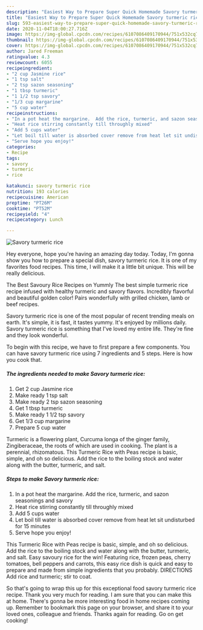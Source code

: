 ```yaml
---
description: "Easiest Way to Prepare Super Quick Homemade Savory turmeric rice"
title: "Easiest Way to Prepare Super Quick Homemade Savory turmeric rice"
slug: 593-easiest-way-to-prepare-super-quick-homemade-savory-turmeric-rice
date: 2020-11-04T18:00:27.716Z
image: https://img-global.cpcdn.com/recipes/6107086409170944/751x532cq70/savory-turmeric-rice-recipe-main-photo.jpg
thumbnail: https://img-global.cpcdn.com/recipes/6107086409170944/751x532cq70/savory-turmeric-rice-recipe-main-photo.jpg
cover: https://img-global.cpcdn.com/recipes/6107086409170944/751x532cq70/savory-turmeric-rice-recipe-main-photo.jpg
author: Jared Freeman
ratingvalue: 4.3
reviewcount: 6055
recipeingredient:
- "2 cup Jasmine rice"
- "1 tsp salt"
- "2 tsp sazon seasoning"
- "1 tbsp turmeric"
- "1 1/2 tsp savory"
- "1/3 cup margarine"
- "5 cup water"
recipeinstructions:
- "In a pot heat the margarine.  Add the rice, turmeric, and sazon seasonings and savory"
- "Heat rice stirring constantly till throughly mixed"
- "Add 5 cups water"
- "Let boil till water is absorbed cover remove from heat let sit undisturbed for 15 minutes"
- "Serve hope you enjoy!"
categories:
- Recipe
tags:
- savory
- turmeric
- rice

katakunci: savory turmeric rice 
nutrition: 193 calories
recipecuisine: American
preptime: "PT26M"
cooktime: "PT52M"
recipeyield: "4"
recipecategory: Lunch

---
```



![Savory turmeric rice](https://img-global.cpcdn.com/recipes/6107086409170944/751x532cq70/savory-turmeric-rice-recipe-main-photo.jpg)

Hey everyone, hope you're having an amazing day today. Today, I'm gonna show you how to prepare a special dish, savory turmeric rice. It is one of my favorites food recipes. This time, I will make it a little bit unique. This will be really delicious.

The Best Savoury Rice Recipes on Yummly The best simple turmeric rice recipe infused with healthy turmeric and savory flavors. Incredibly flavorful and beautiful golden color! Pairs wonderfully with grilled chicken, lamb or beef recipes.

Savory turmeric rice is one of the most popular of recent trending meals on earth. It's simple, it is fast, it tastes yummy. It's enjoyed by millions daily. Savory turmeric rice is something that I've loved my entire life. They're fine and they look wonderful.


To begin with this recipe, we have to first prepare a few components. You can have savory turmeric rice using 7 ingredients and 5 steps. Here is how you cook that.

<!--inarticleads1-->

##### The ingredients needed to make Savory turmeric rice:

1. Get 2 cup Jasmine rice
1. Make ready 1 tsp salt
1. Make ready 2 tsp sazon seasoning
1. Get 1 tbsp turmeric
1. Make ready 1 1/2 tsp savory
1. Get 1/3 cup margarine
1. Prepare 5 cup water


Turmeric is a flowering plant, Curcuma longa of the ginger family, Zingiberaceae, the roots of which are used in cooking. The plant is a perennial, rhizomatous. This Turmeric Rice with Peas recipe is basic, simple, and oh so delicious. Add the rice to the boiling stock and water along with the butter, turmeric, and salt. 

<!--inarticleads2-->

##### Steps to make Savory turmeric rice:

1. In a pot heat the margarine.  Add the rice, turmeric, and sazon seasonings and savory
1. Heat rice stirring constantly till throughly mixed
1. Add 5 cups water
1. Let boil till water is absorbed cover remove from heat let sit undisturbed for 15 minutes
1. Serve hope you enjoy!


This Turmeric Rice with Peas recipe is basic, simple, and oh so delicious. Add the rice to the boiling stock and water along with the butter, turmeric, and salt. Easy savoury rice for the win! Featuring rice, frozen peas, cherry tomatoes, bell peppers and carrots, this easy rice dish is quick and easy to prepare and made from simple ingredients that you probably. DIRECTIONS Add rice and turmeric; stir to coat. 

So that's going to wrap this up for this exceptional food savory turmeric rice recipe. Thank you very much for reading. I am sure that you can make this at home. There's gonna be more interesting food in home recipes coming up. Remember to bookmark this page on your browser, and share it to your loved ones, colleague and friends. Thanks again for reading. Go on get cooking!
